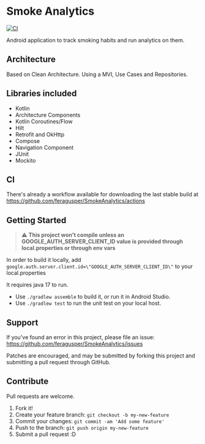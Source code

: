 # Smoke Analytics

[![CI](https://github.com/feragusper/SmokeAnalytics/actions/workflows/integration.yml/badge.svg?branch=master)](https://github.com/feragusper/SmokeAnalytics/actions/workflows/integration.yml)

Android application to track smoking habits and run analytics on them.

Architecture
------------
Based on Clean Architecture. Using a MVI, Use Cases and Repositories.

Libraries included
-----------------

- Kotlin
- Architecture Components
- Kotlin Coroutines/Flow
- Hilt
- Retrofit and OkHttp
- Compose
- Navigation Component
- JUnit
- Mockito

CI
--
There's already a workflow available for downloading the last stable build at https://github.com/feragusper/SmokeAnalytics/actions

Getting Started
---------------

> :warning: **This project won't compile unless an GOOGLE_AUTH_SERVER_CLIENT_ID value is provided through local.properties or through env vars**

In order to build it locally, add `google.auth.server.client.id=\"GOOGLE_AUTH_SERVER_CLIENT_ID\"` to your local.properties

It requires java 17 to run.

- Use `./gradlew assemble` to build it, or run it in Android Studio.
- Use `./gradlew test` to run the unit test on your local host.

Support
-------
If you've found an error in this project, please file an issue: https://github.com/feragusper/SmokeAnalytics/issues

Patches are encouraged, and may be submitted by forking this project and submitting a pull request through GitHub.

Contribute
----------
Pull requests are welcome.

1. Fork it!
2. Create your feature branch: `git checkout -b my-new-feature`
3. Commit your changes: `git commit -am 'Add some feature'`
4. Push to the branch: `git push origin my-new-feature`
5. Submit a pull request :D
